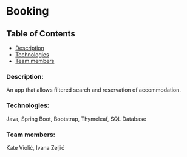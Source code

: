 # Booking


## Table of Contents
* [Description](https://github.com/OSS-Java-Seminar/Booking#description)
* [Technologies](https://github.com/OSS-Java-Seminar/Booking#technologies)
* [Team members](https://github.com/OSS-Java-Seminar/Booking#team-members)


### Description:
An app that allows filtered search and reservation of accommodation.

### Technologies:
Java, Spring Boot, Bootstrap, Thymeleaf, SQL Database

### Team members:
Kate Violić, Ivana Zeljić

